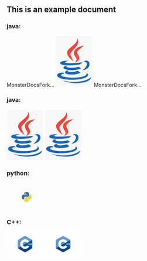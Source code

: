 ## This is an example document

### java:

MonsterDocsFork...
<img src="/MonsterDocsFork/assets/images/java.jpeg" width="100px" alt="">
MonsterDocsFork...

### java:

<img src="/MonsterDocsFork/assets/images/java.jpeg" width="100px" alt="">
<img src="/assets/images/java.jpeg" width="100px" alt="">

### python:

<img src="/MonsterDocsFork/python.jpg" width="100px" alt=""> <img src="/python.jpg" width="100px" alt="">

### C++:

<img src="/MonsterDocsFork/assets/images/c++.jpeg" width="100px" alt=""> <img src="/assets/images/c++.jpeg" width="100px" alt="">

